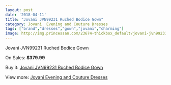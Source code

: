 ```yaml
---
layout: post
date: '2018-04-11'
title: "Jovani JVN99231 Ruched Bodice Gown"
category: Jovani  Evening and Couture Dresses
tags: ["brand","dresses","gown","jovani","charming"]
image: http://img.princessan.com/23674-thickbox_default/jovani-jvn99231-ruched-bodice-gown.jpg
---
```

Jovani JVN99231 Ruched Bodice Gown

On Sales: **$379.99**
<a href="https://www.princessan.com/en/10779-jovani-jvn99231-ruched-bodice-gown.html"><amp-img layout="responsive" width="600" height="600" src="//img.princessan.com/23674-thickbox_default/jovani-jvn99231-ruched-bodice-gown.jpg" alt="Jovani JVN99231 Ruched Bodice Gown 0" /></a>

Buy it: [Jovani JVN99231 Ruched Bodice Gown](https://www.princessan.com/en/10779-jovani-jvn99231-ruched-bodice-gown.html "Jovani JVN99231 Ruched Bodice Gown")

View more: [Jovani  Evening and Couture Dresses](https://www.princessan.com/en/83- "Jovani  Evening and Couture Dresses")